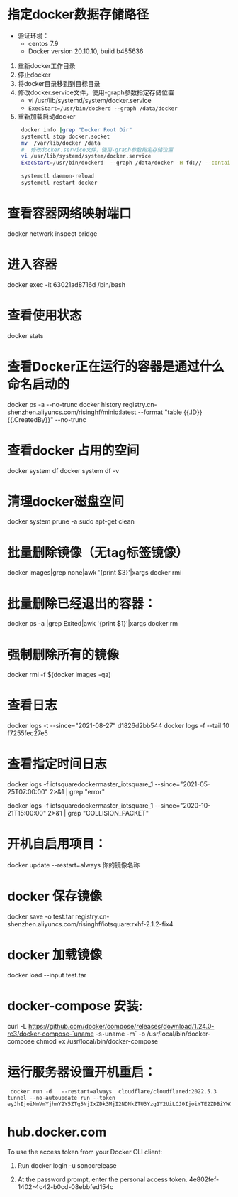 # 指定docker数据存储路径
* 验证环境：
   - centos 7.9
   - Docker version 20.10.10, build b485636

1. 重新docker工作目录
2. 停止docker   
3. 将docker目录移到到目标目录
4. 修改docker.service文件，使用-graph参数指定存储位置
   - vi /usr/lib/systemd/system/docker.service
   - ```ExecStart=/usr/bin/dockerd --graph /data/docker```
5. 重新加载启动docker   
   ```sh
    docker info |grep "Docker Root Dir"
    systemctl stop docker.socket
    mv  /var/lib/docker /data
    #  修改docker.service文件，使用-graph参数指定存储位置
    vi /usr/lib/systemd/system/docker.service
    ExecStart=/usr/bin/dockerd  --graph /data/docker -H fd:// --containerd=/run/containerd/containerd.sock
  
    systemctl daemon-reload
    systemctl restart docker 
     ```

# 查看容器网络映射端口
docker network inspect bridge
# 进入容器
docker exec -it 63021ad8716d /bin/bash

# 查看使用状态
docker stats

# 查看Docker正在运行的容器是通过什么命名启动的
docker ps -a --no-trunc
docker history registry.cn-shenzhen.aliyuncs.com/risinghf/minio:latest --format "table {{.ID}}{{.CreatedBy}}" --no-trunc

# 查看docker 占用的空间
docker system df
docker system df -v
# 清理docker磁盘空间
docker system prune -a
sudo apt-get clean
# 批量删除镜像（无tag标签镜像）
docker images|grep none|awk '{print $3}'|xargs docker rmi
# 批量删除已经退出的容器：
docker ps -a |grep Exited|awk '{print $1}'|xargs docker rm
# 强制删除所有的镜像
docker rmi -f $(docker images -qa)
# 查看日志
docker logs -t --since="2021-08-27" d1826d2bb544
docker logs -f --tail 10 f7255fec27e5
# 查看指定时间日志

docker logs -f iotsquaredockermaster_iotsquare_1 --since="2021-05-25T07:00:00" 2>&1 | grep "error"

docker logs -f iotsquaredockermaster_iotsquare_1 --since="2020-10-21T15:00:00" 2>&1 | grep "COLLISION_PACKET"

# 开机自启用项目：
docker update --restart=always 你的镜像名称


# docker 保存镜像

docker save -o test.tar registry.cn-shenzhen.aliyuncs.com/risinghf/iotsquare:rxhf-2.1.2-fix4

# docker 加载镜像
docker load --input test.tar



# docker-compose 安装:

curl -L https://github.com/docker/compose/releases/download/1.24.0-rc3/docker-compose-`uname -s`-`uname -m` -o /usr/local/bin/docker-compose
chmod +x /usr/local/bin/docker-compose


# 运行服务器设置开机重启：
```cgo
 docker run -d   --restart=always  cloudflare/cloudflared:2022.5.3 tunnel --no-autoupdate run --token eyJhIjoiNmVmYjhmY2Y5ZTg5NjIxZDk3MjI2NDNkZTU3Yzg1Y2UiLCJ0IjoiYTE2ZDBiYWQtY2E1OS00NmRmLWIyZDMtN2U1ZWQ4NTViZTJiIiwicyI6Ik5qRmtPVFUxT1RJdE5qZzNOaTAwT0RsaUxXSmxOakV0TXpJNU1HRXhObVUyWmpKbSJ9
```


# hub.docker.com
To use the access token from your Docker CLI client:

1. Run docker login -u sonocrelease

2. At the password prompt, enter the personal access token.
   4e802fef-1402-4c42-b0cd-08ebbfed154c
